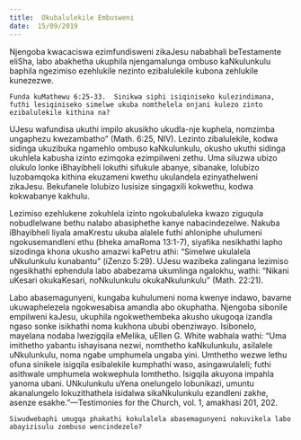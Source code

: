 ```yaml
---
title:  Okubalulekile Embusweni
date:  15/09/2019
---
```


Njengoba kwacaciswa ezimfundisweni zikaJesu nababhali beTestamente eliSha, labo abakhetha ukuphila njengamalunga ombuso kaNkulunkulu baphila ngezimiso ezehlukile nezinto ezibalulekile kubona zehlukile kunezezwe.

`Funda kuMathewu 6:25-33.  Sinikwa siphi isiqiniseko kulezindimana, futhi lesiqiniseko simelwe ukuba nomthelela onjani kulezo zinto ezibalulekile kithina na?`

UJesu wafundisa ukuthi impilo akusikho ukudla-nje kuphela, nomzimba ungaphezu kwezambatho” (Math. 6:25, NIV).  Lezinto zibalulekile, kodwa sidinga ukuzibuka ngamehlo ombuso kaNkulunkulu, okusho ukuthi sidinga ukuhlela kabusha izinto ezimqoka ezimpilweni zethu. Uma siluzwa ubizo olukulo lonke iBhayibheli lokuthi sifukule abanye, sibanake, lolubizo luzobamqoka kithina ekuzameni kwethu ukulandela ezinyathelweni zikaJesu.  Bekufanele lolubizo lusisize singagxili kokwethu, kodwa kokwabanye kakhulu.

Lezimiso ezehlukene zokuhlela izinto ngokubaluleka kwazo ziguqula nobudlelwane bethu nalabo abasiphethe kanye nabacindezelwe.  Nakuba iBhayibheli liyala amaKrestu ukuba alalele futhi ahloniphe uhulumeni ngokusemandleni ethu (bheka amaRoma 13:1-7), siyafika nesikhathi lapho sizodinga khona ukusho amazwi kaPetru athi: “Simelwe ukulalela uNkulunkulu kunabantu” (iZenzo 5:29).  UJesu wazibeka zalingana lezimiso ngesikhathi ephendula labo ababezama ukumlinga ngalokhu, wathi: “Nikani uKesari okukaKesari, noNkulunkulu okukaNkulunkulu” (Math. 22:21).

Labo abasemagunyeni, kungaba kuhulumeni noma kwenye indawo, bavame ukuwaphelezela ngokwesabisa amandla abo okuphatha.  Njengoba sibonile empilweni kaJesu, ukuphila ngokwethembeka akusho ukugoqa izandla ngaso sonke isikhathi noma kukhona ububi obenziwayo.  Isibonelo, mayelana nodaba lwezigqila eMelika, uEllen G. White wabhala wathi: “Uma imithetho yabantu ishayisana nezwi, nomthetho kaNkulunkulu, asilalele uNkulunkulu, noma ngabe umphumela ungaba yini.  Umthetho wezwe lethu ofuna sinikele isigqila esibalekile kumphathi waso, asingawulaleli; futhi asithwale umphumela wokwephula lomthetho.  Isigqila akuyona impahla yanoma ubani.  UNkulunkulu uYena onelungelo lobunikazi, umuntu akanalungelo lokuzithathela isidalwa sikaNkulunkulu ezandleni zakhe, asenze esakhe.”—Testimonies for the Church, vol. 1, amakhasi 201, 202.

`Siwudwebaphi umugqa phakathi kokulalela abasemagunyeni nokuvikela labo abayizisulu zombuso wencindezelo?`